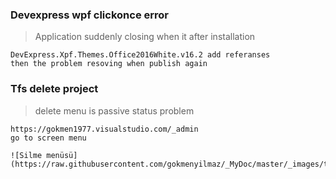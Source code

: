 
### Devexpress wpf clickonce error ###
> Application suddenly closing when it after installation

````
DevExpress.Xpf.Themes.Office2016White.v16.2 add referanses
then the problem resoving when publish again

````

### Tfs delete project ###
> delete menu is passive status problem

````
https://gokmen1977.visualstudio.com/_admin
go to screen menu

![Silme menüsü](https://raw.githubusercontent.com/gokmenyilmaz/_MyDoc/master/_images/tfsSil.png)
````
